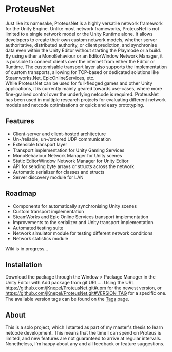 # ProteusNet

Just like its namesake, ProteusNet is a highly versatile network framework for the Unity Engine. Unlike most network frameworks, ProteusNet is not limited to a single network model or the Unity Runtime alone. It allows developers to create their own custom network models, whether server authoritative, distributed authority, or client prediction, and synchronise data even within the Unity Editor without starting the Playmode or a build. By using either a MonoBehaviour or an EditorWindow Network Manager, it is possible to connect clients over the internet from either the Editor or Runtime. The customisable transport layer also supports the implementation of custom transports, allowing for TCP-based or dedicated solutions like Steamworks.Net, EpicOnlineServices, etc. </br>
While ProteusNet can be used for full-fledged games and other Unity applications, it is currently mainly geared towards use-cases, where more fine-grained control over the underlying netcode is required. ProteusNet has been used in multiple research projects for evaluating different network models and netcode optimisations or quick and easy prototyping.

## Features

- Client-server and client-hosted architecture
- Un-/reliable, un-/ordered UDP communication
- Extensible transport layer
- Transport implementation for Unity Gaming Services
- MonoBehaviour Network Manager for Unity scenes
- Static EditorWindow Network Manager for Unity Editor
- API for sending byte arrays or structs across the network
- Automatic serializer for classes and structs
- Server discovery module for LAN

## Roadmap

- Components for automatically synchronising Unity scenes
- Custom transport implementation
- SteamWorks and Epic Online Services transport implementation
- Improvements to the serializer and Unity transport implementation
- Automated testing suite
- Network simulator module for testing different network conditions
- Network statistics module

Wiki is in progress...

## Installation

Download the package through the Window > Package Manager in the Unity Editor with Add package from git URL.... Using the URL https://github.com/jKnepel/ProteusNet.git#upm for the newest version, or https://github.com/jKnepel/ProteusNet.git#VERSION_TAG for a specific one. The available version tags can be found on the [Tags](https://github.com/jKnepel/ProteusNet/tags) page.

## About

This is a solo project, which I started as part of my master's thesis to learn netcode development. This means that the time I can spend on Proteus is limited, and new features are not guaranteed to arrive at regular intervals. Nonetheless, I'm happy about any and all feedback or feature suggestions.
